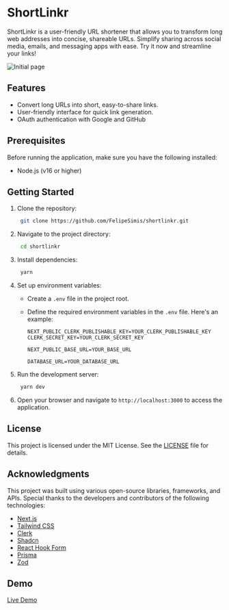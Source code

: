 # ShortLinkr

ShortLinkr is a user-friendly URL shortener that allows you to transform long web addresses into concise, shareable URLs. Simplify sharing across social media, emails, and messaging apps with ease. Try it now and streamline your links!

![Initial page](../assets/screenshots/demo.png)

## Features

- Convert long URLs into short, easy-to-share links.
- User-friendly interface for quick link generation.
- OAuth authentication with Google and GitHub

## Prerequisites

Before running the application, make sure you have the following installed:

- Node.js (v16 or higher)

## Getting Started

1. Clone the repository:

   ```bash
    git clone https://github.com/FelipeSimis/shortlinkr.git
   ```

2. Navigate to the project directory:

   ```bash
    cd shortlinkr
   ```

3. Install dependencies:

   ```bash
    yarn
   ```

4. Set up environment variables:

   - Create a `.env` file in the project root.
   - Define the required environment variables in the `.env` file. Here's an example:

     ```
     NEXT_PUBLIC_CLERK_PUBLISHABLE_KEY=YOUR_CLERK_PUBLISHABLE_KEY
     CLERK_SECRET_KEY=YOUR_CLERK_SECRET_KEY

     NEXT_PUBLIC_BASE_URL=YOUR_BASE_URL

     DATABASE_URL=YOUR_DATABASE_URL
     ```

5. Run the development server:

   ```bash
    yarn dev
   ```

6. Open your browser and navigate to `http://localhost:3000` to access the application.

## License

This project is licensed under the MIT License. See the [LICENSE](LICENSE) file for details.

## Acknowledgments

This project was built using various open-source libraries, frameworks, and APIs. Special thanks to the developers and contributors of the following technologies:

- [Next.js](https://nextjs.org/)
- [Tailwind CSS](https://tailwindcss.com/)
- [Clerk](https://clerk.com/)
- [Shadcn](https://ui.shadcn.com/)
- [React Hook Form](https://react-hook-form.com/)
- [Prisma](https://prisma.io/)
- [Zod](https://github.com/colinhacks/zod)

## Demo

[Live Demo](https://shortlinkr.vercel.app)
